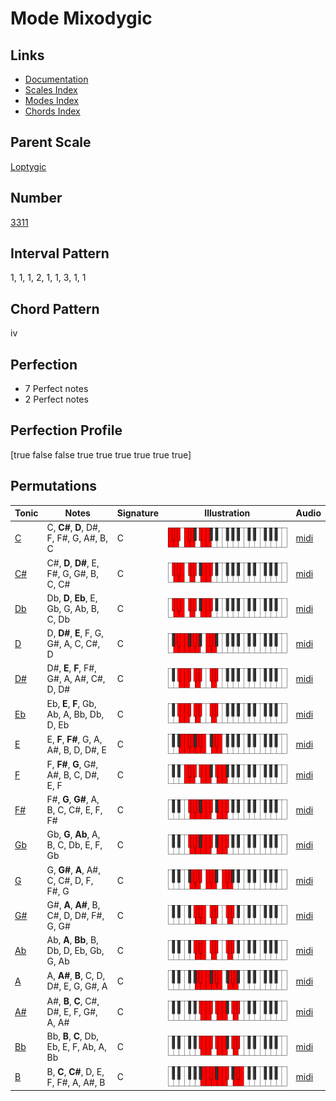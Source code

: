 # Mode Mixodygic

## Links

- [Documentation](README.md)
- [Scales Index](Scales.md)
- [Modes Index](Modes.md)
- [Chords Index](Chords.md)

## Parent Scale

[Loptygic](ScaleLoptygic.md)

## Number

[3311](https://ianring.com/musictheory/scales/3311)

## Interval Pattern

1, 1, 1, 2, 1, 1, 3, 1, 1

## Chord Pattern

iv

## Perfection

- 7 Perfect notes
- 2 Perfect notes

## Perfection Profile

[true false false true true true true true true]

## Permutations

| Tonic | Notes | Signature | Illustration | Audio |
|-------|-------|-----------|--------------|-------|
| [C](ModeCNaturalMixodygic.md) | C, **C#**, **D**, D#, F, F#, G, A#, B, C | C | ![CNaturalMixodygic](ModeCNaturalMixodygic.png) | [midi](https://github.com/edipermadi/music/blob/main/docs/ModeCNaturalMixodygic.mid?raw=true) |
| [C#](ModeCSharpMixodygic.md) | C#, **D**, **D#**, E, F#, G, G#, B, C, C# | C | ![CSharpMixodygic](ModeCSharpMixodygic.png) | [midi](https://github.com/edipermadi/music/blob/main/docs/ModeCSharpMixodygic.mid?raw=true) |
| [Db](ModeDFlatMixodygic.md) | Db, **D**, **Eb**, E, Gb, G, Ab, B, C, Db | C | ![DFlatMixodygic](ModeDFlatMixodygic.png) | [midi](https://github.com/edipermadi/music/blob/main/docs/ModeDFlatMixodygic.mid?raw=true) |
| [D](ModeDNaturalMixodygic.md) | D, **D#**, **E**, F, G, G#, A, C, C#, D | C | ![DNaturalMixodygic](ModeDNaturalMixodygic.png) | [midi](https://github.com/edipermadi/music/blob/main/docs/ModeDNaturalMixodygic.mid?raw=true) |
| [D#](ModeDSharpMixodygic.md) | D#, **E**, **F**, F#, G#, A, A#, C#, D, D# | C | ![DSharpMixodygic](ModeDSharpMixodygic.png) | [midi](https://github.com/edipermadi/music/blob/main/docs/ModeDSharpMixodygic.mid?raw=true) |
| [Eb](ModeEFlatMixodygic.md) | Eb, **E**, **F**, Gb, Ab, A, Bb, Db, D, Eb | C | ![EFlatMixodygic](ModeEFlatMixodygic.png) | [midi](https://github.com/edipermadi/music/blob/main/docs/ModeEFlatMixodygic.mid?raw=true) |
| [E](ModeENaturalMixodygic.md) | E, **F**, **F#**, G, A, A#, B, D, D#, E | C | ![ENaturalMixodygic](ModeENaturalMixodygic.png) | [midi](https://github.com/edipermadi/music/blob/main/docs/ModeENaturalMixodygic.mid?raw=true) |
| [F](ModeFNaturalMixodygic.md) | F, **F#**, **G**, G#, A#, B, C, D#, E, F | C | ![FNaturalMixodygic](ModeFNaturalMixodygic.png) | [midi](https://github.com/edipermadi/music/blob/main/docs/ModeFNaturalMixodygic.mid?raw=true) |
| [F#](ModeFSharpMixodygic.md) | F#, **G**, **G#**, A, B, C, C#, E, F, F# | C | ![FSharpMixodygic](ModeFSharpMixodygic.png) | [midi](https://github.com/edipermadi/music/blob/main/docs/ModeFSharpMixodygic.mid?raw=true) |
| [Gb](ModeGFlatMixodygic.md) | Gb, **G**, **Ab**, A, B, C, Db, E, F, Gb | C | ![GFlatMixodygic](ModeGFlatMixodygic.png) | [midi](https://github.com/edipermadi/music/blob/main/docs/ModeGFlatMixodygic.mid?raw=true) |
| [G](ModeGNaturalMixodygic.md) | G, **G#**, **A**, A#, C, C#, D, F, F#, G | C | ![GNaturalMixodygic](ModeGNaturalMixodygic.png) | [midi](https://github.com/edipermadi/music/blob/main/docs/ModeGNaturalMixodygic.mid?raw=true) |
| [G#](ModeGSharpMixodygic.md) | G#, **A**, **A#**, B, C#, D, D#, F#, G, G# | C | ![GSharpMixodygic](ModeGSharpMixodygic.png) | [midi](https://github.com/edipermadi/music/blob/main/docs/ModeGSharpMixodygic.mid?raw=true) |
| [Ab](ModeAFlatMixodygic.md) | Ab, **A**, **Bb**, B, Db, D, Eb, Gb, G, Ab | C | ![AFlatMixodygic](ModeAFlatMixodygic.png) | [midi](https://github.com/edipermadi/music/blob/main/docs/ModeAFlatMixodygic.mid?raw=true) |
| [A](ModeANaturalMixodygic.md) | A, **A#**, **B**, C, D, D#, E, G, G#, A | C | ![ANaturalMixodygic](ModeANaturalMixodygic.png) | [midi](https://github.com/edipermadi/music/blob/main/docs/ModeANaturalMixodygic.mid?raw=true) |
| [A#](ModeASharpMixodygic.md) | A#, **B**, **C**, C#, D#, E, F, G#, A, A# | C | ![ASharpMixodygic](ModeASharpMixodygic.png) | [midi](https://github.com/edipermadi/music/blob/main/docs/ModeASharpMixodygic.mid?raw=true) |
| [Bb](ModeBFlatMixodygic.md) | Bb, **B**, **C**, Db, Eb, E, F, Ab, A, Bb | C | ![BFlatMixodygic](ModeBFlatMixodygic.png) | [midi](https://github.com/edipermadi/music/blob/main/docs/ModeBFlatMixodygic.mid?raw=true) |
| [B](ModeBNaturalMixodygic.md) | B, **C**, **C#**, D, E, F, F#, A, A#, B | C | ![BNaturalMixodygic](ModeBNaturalMixodygic.png) | [midi](https://github.com/edipermadi/music/blob/main/docs/ModeBNaturalMixodygic.mid?raw=true) |
